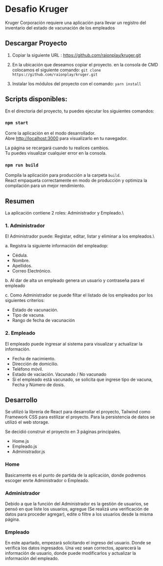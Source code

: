 # Desafio Kruger

Kruger Corporación requiere una aplicación para llevar un registro del inventario del estado de vacunación de los empleados

## Descargar Proyecto

1. Copiar la siguiente URL : https://github.com/raionplay/kruger.git

2. En la ubicación que deseamos copiar el proyecto. en la consola de CMD colocamos el siguiente comando:
`git clone https://github.com/raionplay/kruger.git`

3. Instalar los módulos del proyecto con el comando: `yarn install`

## Scripts disponibles:

En el directoria del proyecto, tu puedes ejecutar los siguientes comandos:

### `npm start`

Corre la aplicación en el modo desarrollador.\
Abre [http://localhost:3000](http://localhost:3000) para visualizarlo en tu navegador.

La página se recargará cuando tu realices cambios.\
Tu puedes visualizar cualquier error en la consola.

### `npm run build`

Compila la aplicación para producción a la carpeta `build`.\
React empaqueta correctamente en modo de producción y optimiza la compilación para un mejor rendimiento.


## Resumen

La aplicación contiene 2 roles: Administrador y Empleado.\

### 1. Administrador

El Administrador puede: Registar, editar, listar y eliminar a los empleados.\

a. Registra la siguiente información del empleadop:

- Cédula.
- Nombre.
- Apellidos.
- Correo Electrónico.

b. Al dar de alta un empleado genera un usuario y contraseña para el empleado

c. Como Administrador se puede filtar el listado de los empleados por los siguientes criterios:

- Estado de vacunación.
- Tipo de vacuna.
- Rango de fecha de vacunación

### 2. Empleado

El empleado puede ingresar al sistema para visualizar y actualizar la información.

- Fecha de nacimiento.
- Dirección de domicilio.
- Teléfono móvil.
- Estado de vaciación. Vacunado / No vacunado
- Si el empleado está vacunado, se solicita que ingrese tipo de vacuna, Fecha y Número de dosis.

## Desarrollo

Se utilizó la librería de React para desarrollar el proyecto,  Tailwind como Framework CSS para estilizar el proyecto. Para la persistencia de datos se utilizó el web storage.

 Se decidió construir el proyecto en 3 páginas principales.
 - Home.js
 - Empleado.js
 - Administrador.js

### Home

Basicamente es el punto de partida de la aplicación, donde podremos escoger enrte Administrador o Empleado.

### Administrador

Debido a que la función del Administrador es la gestión de usuarios, se pensó en que liste los usuarios, agregue (Se realizá una verificación de datos para proceder agregar), edite o filtre a los usuarios desde la misma página.

### Empleado

En este apartado, empezará solicitando el ingreso del usuario. Donde se verifica los datos ingresados. Una vez sean correctos, aparecerá la información de usuario, donde puede modificarlos y actualizar la información del empleado.






